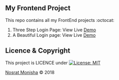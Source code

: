 ## My Frontend Project

This repo contains all my FrontEnd projects :octocat:

1. Three Step Login Page: View Live [Demo](https://codepen.io/nosratmonisha/full/oMoLVZ/)
2. A Beautiful Login page: View Live [Demo](https://codepen.io/nosratmonisha/full/oMozNw/)





## Licence & Copyright 
This project is LICENCE under [![License: MIT](https://img.shields.io/badge/License-MIT-yellow.svg)](https://opensource.org/licenses/MIT)

<a href="https://github.com/NosratMonisha">Nosrat Monisha</a> &copy; 2018


